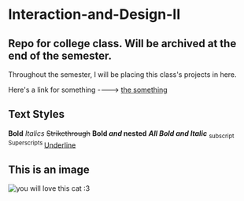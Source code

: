 # Interaction-and-Design-II
## Repo for college class. Will be archived at the end of the semester.

Throughout the semester, I will be placing this class's projects in here.

Here's a link for something ----> [the something](https://mail.yahoo.com/)

## Text Styles
**Bold**
*Italics*
~~Strikethrough~~
**Bold _and_ nested**
***All Bold and Italic***
<sub> subscript </sub>
<sup> Superscripts </sup>
<ins> Underline </ins>

## This is an image
![you will love this cat :3](https://preview.redd.it/she-was-stuck-like-this-for-2-minutes-v0-507s6g2mtckf1.jpeg?auto=webp&s=00bf15bb2f91e13d14a07adeadb2840e5b22bfc0)
